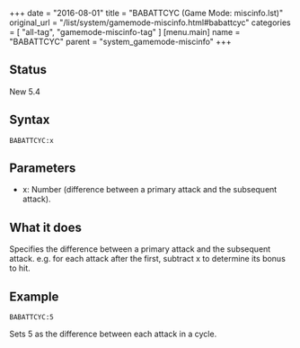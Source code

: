+++
date = "2016-08-01"
title = "BABATTCYC (Game Mode: miscinfo.lst)"
original_url = "/list/system/gamemode-miscinfo.html#babattcyc"
categories = [ "all-tag", "gamemode-miscinfo-tag" ]
[menu.main]
    name = "BABATTCYC"
    parent = "system_gamemode-miscinfo"
+++

## Status

New 5.4

## Syntax

`BABATTCYC:x`

## Parameters

-   x: Number (difference between a primary attack and
    the subsequent attack).



What it does
------------

Specifies the difference between a primary attack and the subsequent
attack. e.g. for each attack after the first, subtract x to determine
its bonus to hit.

Example
-------

`BABATTCYC:5`

Sets 5 as the difference between each attack in a cycle.

